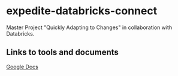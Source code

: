 # expedite-databricks-connect
Master Project "Quickly Adapting to Changes" in collaboration with Databricks.

## Links to tools and documents
[Google Docs](https://docs.google.com/document/d/1tK_c16VeqnaCH_zGIDAniX0dn4n3D9JOet2HC2mvnDc/edit?usp=sharing)
